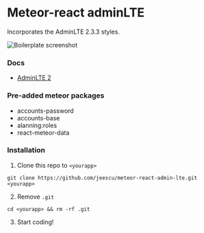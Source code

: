 # Meteor-react adminLTE

Incorporates the AdminLTE 2.3.3 styles.

![Boilerplate screenshot](https://raw.githubusercontent.com/jeescu/meteor-react-admin-lte/master/public/img/Screenshot%20from%202016-06-24%2009%3A52%3A37.png)

### Docs
* [AdminLTE 2](http://almsaeedstudio.com/themes/AdminLTE/documentation/index.html)

### Pre-added meteor packages
* accounts-password
* accounts-base
* alanning:roles
* react-meteor-data


### Installation

1. Clone this repo to `<yourapp>`

  `git clone https://github.com/jeescu/meteor-react-admin-lte.git <yourapp>`

2. Remove `.git`

  `cd <yourapp> && rm -rf .git`

3. Start coding!


